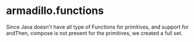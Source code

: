 # armadillo.functions
Since Java doesn't have all type of Functions for primitives, and support for andThen, compose is not present for the primitives, we created a full set.
